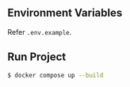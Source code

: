 ## Environment Variables
Refer `.env.example`.

## Run Project

```bash
$ docker compose up --build
```